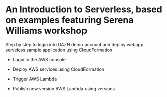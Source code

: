 # An Introduction to Serverless, based on examples featuring Serena Williams workshop
Step by step to login into DAZN demo account and deploy webapp serveless sample application using CloudFormation

* Login in the AWS console

* Deploy AWS services using CloudFormation

* Trigger AWS Lambda

* Publish new version AWS Lambda using versions



